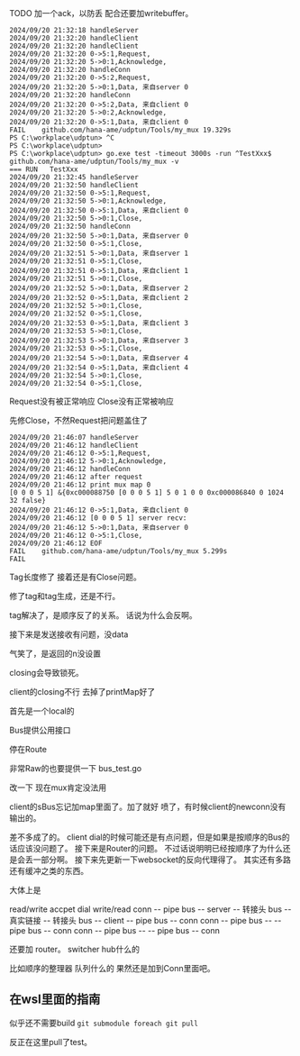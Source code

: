 TODO 加一个ack，以防丢
配合还要加writebuffer。
```log
2024/09/20 21:32:18 handleServer
2024/09/20 21:32:20 handleClient
2024/09/20 21:32:20 handleClient
2024/09/20 21:32:20 0->5:1,Request,
2024/09/20 21:32:20 5->0:1,Acknowledge,
2024/09/20 21:32:20 handleConn
2024/09/20 21:32:20 0->5:2,Request,
2024/09/20 21:32:20 5->0:1,Data, 来自server 0
2024/09/20 21:32:20 handleConn
2024/09/20 21:32:20 0->5:2,Data, 来自client 0
2024/09/20 21:32:20 5->0:2,Acknowledge,
2024/09/20 21:32:20 0->5:1,Data, 来自client 0
FAIL    github.com/hana-ame/udptun/Tools/my_mux 19.329s
PS C:\workplace\udptun> ^C
PS C:\workplace\udptun>
PS C:\workplace\udptun> go.exe test -timeout 3000s -run ^TestXxx$ github.com/hana-ame/udptun/Tools/my_mux -v
=== RUN   TestXxx
2024/09/20 21:32:45 handleServer
2024/09/20 21:32:50 handleClient
2024/09/20 21:32:50 0->5:1,Request, 
2024/09/20 21:32:50 5->0:1,Acknowledge,
2024/09/20 21:32:50 0->5:1,Data, 来自client 0
2024/09/20 21:32:50 5->0:1,Close,
2024/09/20 21:32:50 handleConn
2024/09/20 21:32:50 5->0:1,Data, 来自server 0
2024/09/20 21:32:50 0->5:1,Close,
2024/09/20 21:32:51 5->0:1,Data, 来自server 1
2024/09/20 21:32:51 0->5:1,Close, 
2024/09/20 21:32:51 0->5:1,Data, 来自client 1
2024/09/20 21:32:51 5->0:1,Close,
2024/09/20 21:32:52 5->0:1,Data, 来自server 2
2024/09/20 21:32:52 0->5:1,Data, 来自client 2
2024/09/20 21:32:52 5->0:1,Close,
2024/09/20 21:32:52 0->5:1,Close,
2024/09/20 21:32:53 0->5:1,Data, 来自client 3
2024/09/20 21:32:53 5->0:1,Close, 
2024/09/20 21:32:53 5->0:1,Data, 来自server 3
2024/09/20 21:32:53 0->5:1,Close,
2024/09/20 21:32:54 5->0:1,Data, 来自server 4
2024/09/20 21:32:54 0->5:1,Data, 来自client 4
2024/09/20 21:32:54 5->0:1,Close,
2024/09/20 21:32:54 0->5:1,Close,
```
Request没有被正常响应
Close没有正常被响应

先修Close，不然Request把问题盖住了

```log
2024/09/20 21:46:07 handleServer
2024/09/20 21:46:12 handleClient
2024/09/20 21:46:12 0->5:1,Request, 
2024/09/20 21:46:12 5->0:1,Acknowledge,
2024/09/20 21:46:12 handleConn
2024/09/20 21:46:12 after request
2024/09/20 21:46:12 print mux map 0
[0 0 0 5 1] &{0xc000088750 [0 0 0 5 1] 5 0 1 0 0 0xc000086840 0 1024 32 false}
2024/09/20 21:46:12 0->5:1,Data, 来自client 0
2024/09/20 21:46:12 [0 0 0 5 1] server recv:
2024/09/20 21:46:12 5->0:1,Data, 来自server 0
2024/09/20 21:46:12 0->5:1,Close,
2024/09/20 21:46:12 EOF
FAIL    github.com/hana-ame/udptun/Tools/my_mux 5.299s
FAIL
```

Tag长度修了
接着还是有Close问题。

修了tag和tag生成，还是不行。

tag解决了，是顺序反了的关系。
话说为什么会反啊。

接下来是发送接收有问题，没data

气笑了，是返回的n没设置

closing会导致锁死。

client的closing不行
去掉了printMap好了

首先是一个local的

Bus提供公用接口

停在Route

非常Raw的也要提供一下
bus_test.go

改一下
现在mux肯定没法用


client的sBus忘记加map里面了。加了就好
喷了，有时候client的newconn没有输出的。

差不多成了的。
client dial的时候可能还是有点问题，但是如果是按顺序的Bus的话应该没问题了。
接下来是Router的问题。
不过话说明明已经按顺序了为什么还是会丢一部分啊。
接下来先更新一下websocket的反向代理得了。
其实还有多路还有缓冲之类的东西。

大体上是

read/write         accpet                                             dial                write/read
conn -- pipe bus -- server -- 转接头 bus -- 真实链接 -- 转接头 bus -- client -- pipe bus -- conn
conn -- pipe bus --                                                        -- pipe bus -- conn
conn -- pipe bus --                                                        -- pipe bus -- conn

还要加 router。
switcher
hub什么的

比如顺序的整理器
队列什么的
果然还是加到Conn里面吧。

## 在wsl里面的指南

似乎还不需要build
`git submodule foreach git pull`

反正在这里pull了test。

